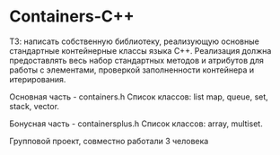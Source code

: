 # Containers-C++

ТЗ: написать собственную библиотеку, реализующую основные стандартные контейнерные классы языка С++.
Реализация должна предоставлять весь набор стандартных методов и атрибутов для работы с элементами, проверкой заполненности контейнера и итерирования.

Основная часть - containers.h
Список классов: list map, queue, set, stack, vector.

Бонусная часть - containersplus.h
Список классов: array, multiset.

Групповой проект, совместно работали 3 человека
